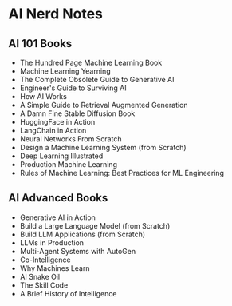 # AI Nerd Notes

## AI 101 Books

- The Hundred Page Machine Learning Book
- Machine Learning Yearning
- The Complete Obsolete Guide to Generative AI
- Engineer's Guide to Surviving AI
- How AI Works
- A Simple Guide to Retrieval Augmented Generation
- A Damn Fine Stable Diffusion Book
- HuggingFace in Action
- LangChain in Action
- Neural Networks From Scratch
- Design a Machine Learning System (from Scratch)
- Deep Learning Illustrated
- Production Machine Learning
- Rules of Machine Learning: Best Practices for ML Engineering

## AI Advanced Books
- Generative AI in Action
- Build a Large Language Model (from Scratch)
- Build LLM Applications (from Scratch)
- LLMs in Production
- Multi-Agent Systems with AutoGen
- Co-Intelligence
- Why Machines Learn
- AI Snake Oil
- The Skill Code
- A Brief History of Intelligence